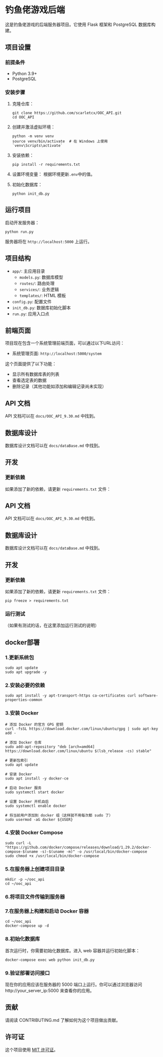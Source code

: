 # 钓鱼佬游戏后端

这是钓鱼佬游戏的后端服务器项目。它使用 Flask 框架和 PostgreSQL 数据库构建。

## 项目设置

### 前提条件

- Python 3.9+
- PostgreSQL

### 安装步骤

1. 克隆仓库：
   ```
   git clone https://github.com/scarletcx/OOC_API.git
   cd OOC_API
   ```

2. 创建并激活虚拟环境：
   ```
   python -m venv venv
   source venv/bin/activate  # 在 Windows 上使用 `venv\Scripts\activate`
   ```

3. 安装依赖：
   ```
   pip install -r requirements.txt
   ```

4. 设置环境变量：
   根据环境更新`.env`中的值。

5. 初始化数据库：
   ```
   python init_db.py
   ```

## 运行项目

启动开发服务器：
```
python run.py
```


服务器将在 `http://localhost:5000` 上运行。

## 项目结构

- `app/`: 主应用目录
  - `models.py`: 数据库模型
  - `routes/`: 路由处理
  - `services/`: 业务逻辑
  - `templates/`: HTML 模板
- `config.py`: 配置文件
- `init_db.py`: 数据库初始化脚本
- `run.py`: 应用入口点

## 前端页面

项目现在包含一个系统管理前端页面，可以通过以下URL访问：

- 系统管理页面: `http://localhost:5000/system`

这个页面提供了以下功能：
- 显示所有数据库表的列表
- 查看选定表的数据
- 删除记录（其他功能如添加和编辑记录尚未实现）

## API 文档

API 文档可以在 `docs/OOC_API_9.30.md` 中找到。

## 数据库设计

数据库设计文档可以在 `docs/dataBase.md` 中找到。

## 开发

### 更新依赖

如果添加了新的依赖，请更新 `requirements.txt` 文件：

## API 文档

API 文档可以在 `docs/OOC_API_9.30.md` 中找到。

## 数据库设计

数据库设计文档可以在 `docs/dataBase.md` 中找到。

## 开发

### 更新依赖

如果添加了新的依赖，请更新 `requirements.txt` 文件：
```
pip freeze > requirements.txt
```

### 运行测试

（如果有测试的话，在这里添加运行测试的说明）

## docker部署

### 1.更新系统包
```
sudo apt update
sudo apt upgrade -y
```

### 2.安装必要的依赖
```
sudo apt install -y apt-transport-https ca-certificates curl software-properties-common
```

### 3.安装 Docker
```
# 添加 Docker 的官方 GPG 密钥
curl -fsSL https://download.docker.com/linux/ubuntu/gpg | sudo apt-key add -

# 添加 Docker 仓库
sudo add-apt-repository "deb [arch=amd64] https://download.docker.com/linux/ubuntu $(lsb_release -cs) stable"

# 更新包索引
sudo apt update

# 安装 Docker
sudo apt install -y docker-ce

# 启动 Docker 服务
sudo systemctl start docker

# 设置 Docker 开机自启
sudo systemctl enable docker

# 将当前用户添加到 docker 组（这样就不用每次都 sudo 了）
sudo usermod -aG docker ${USER}
```

### 4.安装 Docker Compose
```
sudo curl -L "https://github.com/docker/compose/releases/download/1.29.2/docker-compose-$(uname -s)-$(uname -m)" -o /usr/local/bin/docker-compose
sudo chmod +x /usr/local/bin/docker-compose
```

### 5.在服务器上创建项目目录
```
mkdir -p ~/ooc_api
cd ~/ooc_api
```

### 6.将项目文件传输到服务器

### 7.在服务器上构建和启动 Docker 容器
```
cd ~/ooc_api
docker-compose up -d
```

### 8.初始化数据库
首次运行时，你需要初始化数据库。进入 web 容器并运行初始化脚本：
```
docker-compose exec web python init_db.py
```

### 9.验证部署访问接口
现在你的应用应该在服务器的 5000 端口上运行。你可以通过浏览器访问 http://your_server_ip:5000 来查看你的应用。

## 贡献

请阅读 CONTRIBUTING.md 了解如何为这个项目做出贡献。

## 许可证

这个项目使用 [MIT 许可证](LICENSE)。
